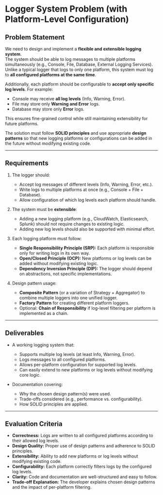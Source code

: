 # Logger System Problem (with Platform-Level Configuration)

## Problem Statement
We need to design and implement a **flexible and extensible logging system**.  
The system should be able to log messages to multiple platforms simultaneously (e.g., Console, File, Database, External Logging Services). Unlike a typical logger that logs to only one platform, this system must log to **all configured platforms at the same time**.  

Additionally, each platform should be configurable to **accept only specific log levels**. For example:  
- Console may receive **all log levels** (Info, Warning, Error).  
- File may store only **Warning and Error** logs.  
- Database may store only **Error** logs.  

This ensures fine-grained control while still maintaining extensibility for future platforms.

The solution must follow **SOLID principles** and use appropriate **design patterns** so that new logging platforms or configurations can be added in the future without modifying existing code.

---

## Requirements
1. The logger should:
   - Accept log messages of different levels (Info, Warning, Error, etc.).
   - Write logs to multiple platforms at once (e.g., Console + File + Database).
   - Allow configuration of which log levels each platform should handle.

2. The system must be **extensible**:
   - Adding a new logging platform (e.g., CloudWatch, Elasticsearch, Splunk) should not require changes to existing logic.
   - Adding new log levels should also be supported with minimal effort.

3. Each logging platform must follow:
   - **Single Responsibility Principle (SRP):** Each platform is responsible only for writing logs in its own way.
   - **Open/Closed Principle (OCP):** New platforms or log levels can be added without modifying existing logic.
   - **Dependency Inversion Principle (DIP):** The logger should depend on abstractions, not specific implementations.

4. Design pattern usage:
   - **Composite Pattern** (or a variation of Strategy + Aggregator) to combine multiple loggers into one unified logger.
   - **Factory Pattern** for creating different platform loggers.
   - Optional: **Chain of Responsibility** if log-level filtering per platform is implemented as a chain.

---

## Deliverables
- A working logging system that:
  - Supports multiple log levels (at least Info, Warning, Error).
  - Logs messages to all configured platforms.
  - Allows per-platform configuration for supported log levels.
  - Can easily extend to new platforms or log levels without modifying core logic.

- Documentation covering:
  - Why the chosen design pattern(s) were used.
  - Trade-offs considered (e.g., performance vs. configurability).
  - How SOLID principles are applied.

---

## Evaluation Criteria
- **Correctness:** Logs are written to all configured platforms according to their allowed log levels.
- **Design Quality:** Proper use of design patterns and adherence to SOLID principles.
- **Extensibility:** Ability to add new platforms or log levels without modifying existing code.
- **Configurability:** Each platform correctly filters logs by the configured log levels.
- **Clarity:** Code and documentation are well-structured and easy to follow.
- **Trade-off Explanation:** The developer explains chosen design patterns and the impact of per-platform filtering.
